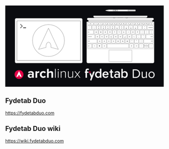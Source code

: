![archlinux for Fydetab Duo](https://github.com/Linux-for-Fydetab-Duo/.github/blob/main/images/archlinux-fydetabduo.jpg)

## Fydetab Duo
https://fydetabduo.com

## Fydetab Duo wiki
https://wiki.fydetabduo.com
